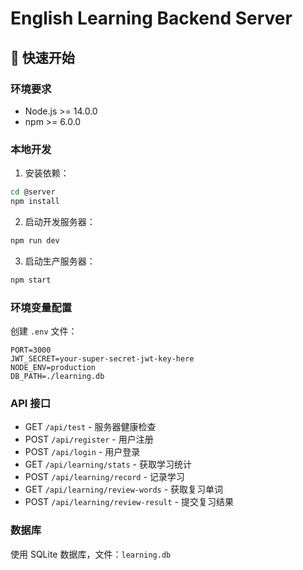 # English Learning Backend Server

## 🚀 快速开始

### 环境要求
- Node.js >= 14.0.0
- npm >= 6.0.0

### 本地开发

1. 安装依赖：
```bash
cd @server
npm install
```

2. 启动开发服务器：
```bash
npm run dev
```

3. 启动生产服务器：
```bash
npm start
```

### 环境变量配置

创建 `.env` 文件：
```
PORT=3000
JWT_SECRET=your-super-secret-jwt-key-here
NODE_ENV=production
DB_PATH=./learning.db
```

### API 接口

- GET `/api/test` - 服务器健康检查
- POST `/api/register` - 用户注册
- POST `/api/login` - 用户登录
- GET `/api/learning/stats` - 获取学习统计
- POST `/api/learning/record` - 记录学习
- GET `/api/learning/review-words` - 获取复习单词
- POST `/api/learning/review-result` - 提交复习结果

### 数据库

使用 SQLite 数据库，文件：`learning.db`
